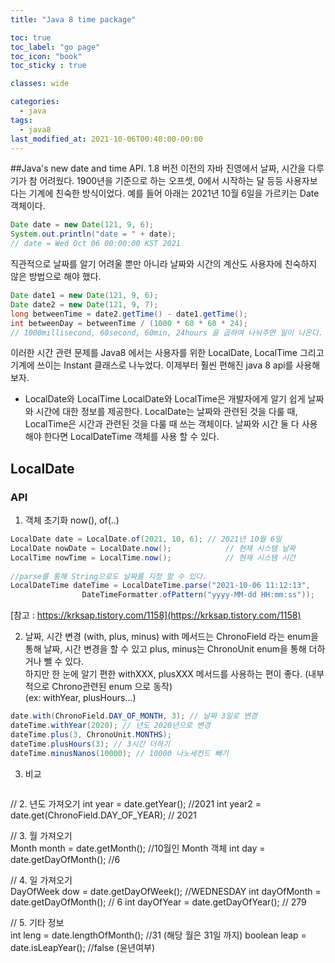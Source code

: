```yaml
---
title: "Java 8 time package"

toc: true
toc_label: "go page"
toc_icon: "book"
toc_sticky : true

classes: wide

categories:
  - java
tags:
  - java8
last_modified_at: 2021-10-06T00:40:00-00:00
---
```


##Java's new date and time API.
1.8 버전 이전의 자바 진영에서 날짜, 시간을 다루기가 참 어려웠다. 1900년을 기준으로 하는 오프셋, 0에서 시작하는 달 등등 사용자보다는 기계에 친숙한 방식이었다. 예를 들어 아래는 2021년 10월 6일을 가르키는 Date 객체이다.
```java
Date date = new Date(121, 9, 6);
System.out.println("date = " + date);
// date = Wed Oct 06 00:00:00 KST 2021
```
직관적으로 날짜를 알기 어려울 뿐만 아니라 날짜와 시간의 계산도 사용자에 친숙하지 않은 방법으로 해야 했다.
```java
Date date1 = new Date(121, 9, 6);
Date date2 = new Date(121, 9, 7);
long betweenTime = date2.getTime() - date1.getTime();
int betweenDay = betweenTime / (1000 * 60 * 60 * 24);
// 1000millisecond, 60second, 60min, 24hours 을 곱하여 나눠주면 일이 나온다.
```

이러한 시간 관련 문제를 Java8 에서는 사용자를 위한 LocalDate, LocalTime 그리고 기계에 쓰이는 Instant 클래스로 나누었다. 이제부터 훨씬 편해진 java 8 api를 사용해 보자.

* LocalDate와 LocalTime
LocalDate와 LocalTime은 개발자에게 알기 쉽게 날짜와 시간에 대한 정보를 제공한다.
LocalDate는 날짜와 관련된 것을 다룰 때, LocalTime은 시간과 관련된 것을 다룰 때 쓰는 객체이다. 날짜와 시간 둘 다 사용해야 한다면 LocalDateTime 객체를 사용 할 수 있다.

## LocalDate
### API
1. 객체 초기화 now(), of(..)
```java
LocalDate date = LocalDate.of(2021, 10, 6); // 2021년 10월 6일
LocalDate nowDate = LocalDate.now();            // 현재 시스템 날짜
LocalTime nowTime = LocalTime.now();            // 현재 시스템 시간
    
//parse를 통해 String으로도 날짜를 지정 할 수 있다.
LocalDateTime dateTime = LocalDateTime.parse("2021-10-06 11:12:13",
                DateTimeFormatter.ofPattern("yyyy-MM-dd HH:mm:ss"));
```

[참고 : https://krksap.tistory.com/1158](https://krksap.tistory.com/1158)   

2. 날짜, 시간 변경 (with, plus, minus)
with 메서드는 ChronoField 라는 enum을 통해 날짜, 시간 변경을 할 수 있고 plus, minus는 ChronoUnit enum을 통해 더하거나 뺄 수 있다.      
하지만 한 눈에 알기 편한 withXXX, plusXXX 메서드를 사용하는 편이 좋다. (내부적으로 Chrono관련된 enum 으로 동작)   
(ex: withYear, plusHours...)   
```java
date.with(ChronoField.DAY_OF_MONTH, 3); // 날짜 3일로 변경
dateTime.withYear(2020); // 년도 2020년으로 변경 
dateTime.plus(3, ChronoUnit.MONTHS);    
dateTime.plusHours(3); // 3시간 더하기
dateTime.minusNanos(10000); // 10000 나노세컨드 빼기
```

3. 비교
```java

```
// 2. 년도 가져오기
int year  = date.getYear();                     //2021
int year2 = date.get(ChronoField.DAY_OF_YEAR);  // 2021
    
// 3. 월 가져오기    
Month month = date.getMonth();          //10월인 Month 객체
int day = date.getDayOfMonth();         //6
    
// 4. 일 가져오기   
DayOfWeek dow = date.getDayOfWeek();    //WEDNESDAY
int dayOfMonth = date.getDayOfMonth();  // 6
int dayOfYear = date.getDayOfYear();    // 279
    
// 5. 기타 정보    
int leng = date.lengthOfMonth();        //31 (해당 월은 31일 까지)
boolean leap = date.isLeapYear();       //false (윤년여부)
```



